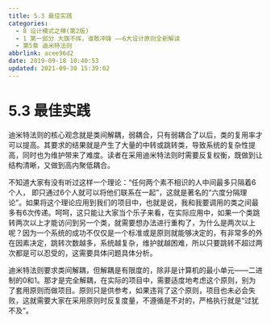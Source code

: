 ```yaml
---
title: 5.3 最佳实践
categories:
  - 8 设计模式之禅(第2版)
  - 1 第一部分 大旗不挥，谁敢冲锋 ——6大设计原则全新解读
  - 第5章 迪米特法则
abbrlink: acee96d2
date: 2019-09-18 10:40:53
updated: 2021-09-30 15:39:02
---
```

# 5.3 最佳实践 #
迪米特法则的核心观念就是类间解耦，弱耦合，只有弱耦合了以后，类的复用率才可以提高。其要求的结果就是产生了大量的中转或跳转类，导致系统的复杂性提高，同时也为维护带来了难度。读者在采用迪米特法则时需要反复权衡，既做到让结构清晰，又做到高内聚低耦合。

不知道大家有没有听过这样一个理论：“任何两个素不相识的人中间最多只隔着6个人， 即只通过6个人就可以将他们联系在一起”，这就是著名的“六度分隔理论”。如果将这个理论应用到我们的项目中，也就是说，我和我要调用的类之间最多有6次传递。呵呵，这只能让大家当个乐子来看，在实际应用中，如果一个类跳转两次以上才能访问到另一个类，就需要想办法进行重构了，为什么是两次以上呢？因为一个系统的成功不仅仅是一个标准或是原则就能够决定的，有非常多的外在因素决定，跳转次数越多，系统越复杂，维护就越困难，所以只要跳转不超过两次都是可以忍受的，这需要具体问题具体分析。

迪米特法则要求类间解耦，但解耦是有限度的，除非是计算机的最小单元——二进制的0和1。那才是完全解耦，在实际的项目中，需要适度地考虑这个原则，别为了套用原则而做项目。原则只是供参考，如果违背了这个原则，项目也未必会失败，这就需要大家在采用原则时反复度量，不遵循是不对的，严格执行就是“过犹不及”。


